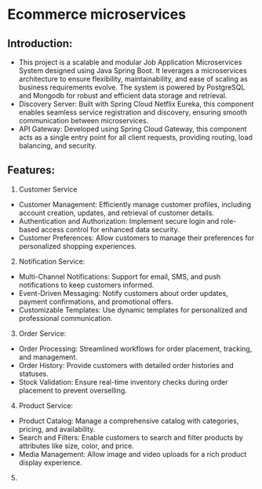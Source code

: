 # Ecommerce microservices
## Introduction:
- This project is a scalable and modular Job Application Microservices System designed using Java Spring Boot. It leverages a microservices architecture to ensure flexibility, maintainability, and ease of scaling as business requirements evolve. The system is powered by PostgreSQL and Mongodb for robust and efficient data storage and retrieval.
- Discovery Server: Built with Spring Cloud Netflix Eureka, this component enables seamless service registration and discovery, ensuring smooth communication between microservices.
- API Gateway: Developed using Spring Cloud Gateway, this component acts as a single entry point for all client requests, providing routing, load balancing, and security.

## Features:
1. Customer Service
- Customer Management: Efficiently manage customer profiles, including account creation, updates, and retrieval of customer details.
- Authentication and Authorization: Implement secure login and role-based access control for enhanced data security.
- Customer Preferences: Allow customers to manage their preferences for personalized shopping experiences.
2. Notification Service:
- Multi-Channel Notifications: Support for email, SMS, and push notifications to keep customers informed.
- Event-Driven Messaging: Notify customers about order updates, payment confirmations, and promotional offers.
- Customizable Templates: Use dynamic templates for personalized and professional communication.
3. Order Service:
- Order Processing: Streamlined workflows for order placement, tracking, and management.
- Order History: Provide customers with detailed order histories and statuses.
- Stock Validation: Ensure real-time inventory checks during order placement to prevent overselling.
4. Product Service:
- Product Catalog: Manage a comprehensive catalog with categories, pricing, and availability.
- Search and Filters: Enable customers to search and filter products by attributes like size, color, and price.
- Media Management: Allow image and video uploads for a rich product display experience.
5. 
